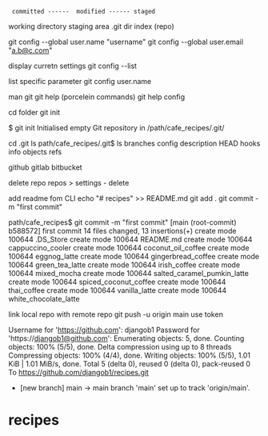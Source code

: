     committed ------  modified ------ staged
working directory    staging area    .git dir
                         index         (repo)


git config --global user.name "username"
git config --global user.email "a.b@c.com"

display curretn settings
git config --list

list specific parameter
git config user.name

man git
git help (porcelein commands)
git help config

cd folder
git init

$ git init
Initialised empty Git repository in /path/cafe_recipes/.git/

cd .git
ls
path/cafe_recipes/.git$ ls
branches  config  description  HEAD  hooks  info  objects  refs

github gitlab bitbucket

delete repo
repos > settings - delete

add readme fom CLI
echo "# recipes" >> README.md
git add .
git commit -m  "first commit"

path/cafe_recipes$ git commit -m  "first commit"
[main (root-commit) b588572] first commit
 14 files changed, 13 insertions(+)
 create mode 100644 .DS_Store
 create mode 100644 README.md
 create mode 100644 cappuccino_cooler
 create mode 100644 coconut_oil_coffee
 create mode 100644 eggnog_latte
 create mode 100644 gingerbread_coffee
 create mode 100644 green_tea_latte
 create mode 100644 irish_coffee
 create mode 100644 mixed_mocha
 create mode 100644 salted_caramel_pumkin_latte
 create mode 100644 spiced_coconut_coffee
 create mode 100644 thai_coffee
 create mode 100644 vanilla_latte
 create mode 100644 white_chocolate_latte


link local repo with remote repo
git push -u origin main
use token

Username for 'https://github.com': djangob1
Password for 'https://djangob1@github.com': 
Enumerating objects: 5, done.
Counting objects: 100% (5/5), done.
Delta compression using up to 8 threads
Compressing objects: 100% (4/4), done.
Writing objects: 100% (5/5), 1.01 KiB | 1.01 MiB/s, done.
Total 5 (delta 0), reused 0 (delta 0), pack-reused 0
To https://github.com/djangob1/recipes.git
 * [new branch]      main -> main
branch 'main' set up to track 'origin/main'.






# recipes
